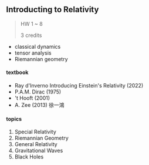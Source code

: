 ## Introducting to Relativity

> HW 1 ~ 8
>
> 3 credits

- classical dynamics
- tensor analysis
- Riemannian geometry

#### textbook

- Ray d'Inverno Introducing Einstein's Relativity (2022)
- P.A.M. Dirac (1975)
- 't Hooft (2001)
- A. Zee (2013) 徐一鴻

#### topics

1. Special Relativity
2. Riemannian Geometry
3. General Relativity
4. Gravitational Waves
5. Black Holes


